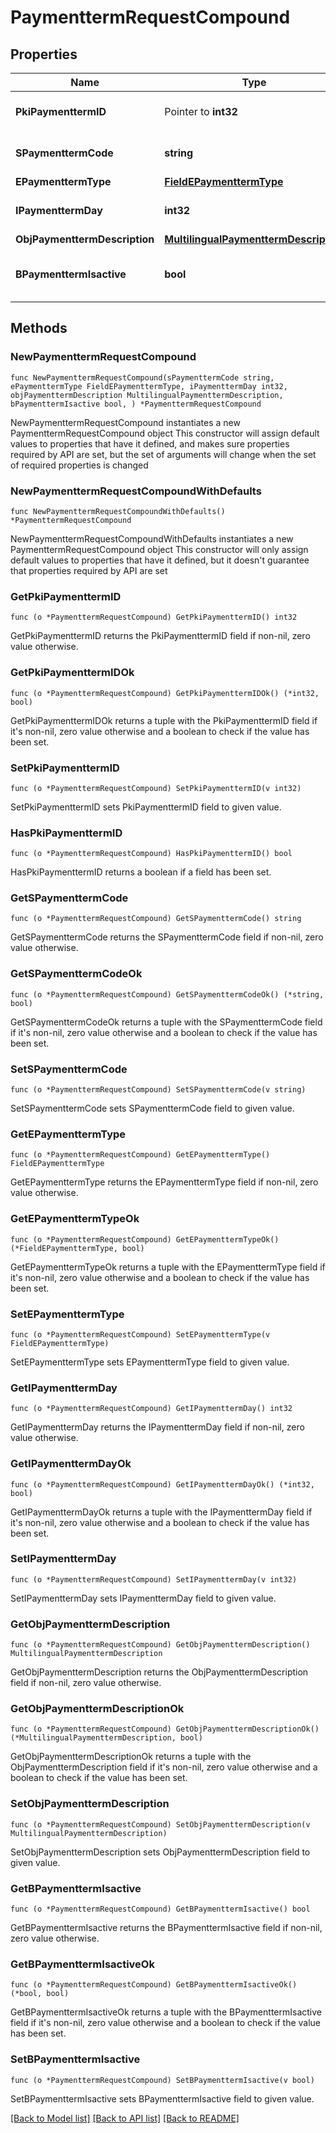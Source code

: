 # PaymenttermRequestCompound

## Properties

Name | Type | Description | Notes
------------ | ------------- | ------------- | -------------
**PkiPaymenttermID** | Pointer to **int32** | The unique ID of the Paymentterm | [optional] 
**SPaymenttermCode** | **string** | The code of the Paymentterm | 
**EPaymenttermType** | [**FieldEPaymenttermType**](FieldEPaymenttermType.md) |  | 
**IPaymenttermDay** | **int32** | The day of the Paymentterm | 
**ObjPaymenttermDescription** | [**MultilingualPaymenttermDescription**](MultilingualPaymenttermDescription.md) |  | 
**BPaymenttermIsactive** | **bool** | Whether the Paymentterm is active or not | 

## Methods

### NewPaymenttermRequestCompound

`func NewPaymenttermRequestCompound(sPaymenttermCode string, ePaymenttermType FieldEPaymenttermType, iPaymenttermDay int32, objPaymenttermDescription MultilingualPaymenttermDescription, bPaymenttermIsactive bool, ) *PaymenttermRequestCompound`

NewPaymenttermRequestCompound instantiates a new PaymenttermRequestCompound object
This constructor will assign default values to properties that have it defined,
and makes sure properties required by API are set, but the set of arguments
will change when the set of required properties is changed

### NewPaymenttermRequestCompoundWithDefaults

`func NewPaymenttermRequestCompoundWithDefaults() *PaymenttermRequestCompound`

NewPaymenttermRequestCompoundWithDefaults instantiates a new PaymenttermRequestCompound object
This constructor will only assign default values to properties that have it defined,
but it doesn't guarantee that properties required by API are set

### GetPkiPaymenttermID

`func (o *PaymenttermRequestCompound) GetPkiPaymenttermID() int32`

GetPkiPaymenttermID returns the PkiPaymenttermID field if non-nil, zero value otherwise.

### GetPkiPaymenttermIDOk

`func (o *PaymenttermRequestCompound) GetPkiPaymenttermIDOk() (*int32, bool)`

GetPkiPaymenttermIDOk returns a tuple with the PkiPaymenttermID field if it's non-nil, zero value otherwise
and a boolean to check if the value has been set.

### SetPkiPaymenttermID

`func (o *PaymenttermRequestCompound) SetPkiPaymenttermID(v int32)`

SetPkiPaymenttermID sets PkiPaymenttermID field to given value.

### HasPkiPaymenttermID

`func (o *PaymenttermRequestCompound) HasPkiPaymenttermID() bool`

HasPkiPaymenttermID returns a boolean if a field has been set.

### GetSPaymenttermCode

`func (o *PaymenttermRequestCompound) GetSPaymenttermCode() string`

GetSPaymenttermCode returns the SPaymenttermCode field if non-nil, zero value otherwise.

### GetSPaymenttermCodeOk

`func (o *PaymenttermRequestCompound) GetSPaymenttermCodeOk() (*string, bool)`

GetSPaymenttermCodeOk returns a tuple with the SPaymenttermCode field if it's non-nil, zero value otherwise
and a boolean to check if the value has been set.

### SetSPaymenttermCode

`func (o *PaymenttermRequestCompound) SetSPaymenttermCode(v string)`

SetSPaymenttermCode sets SPaymenttermCode field to given value.


### GetEPaymenttermType

`func (o *PaymenttermRequestCompound) GetEPaymenttermType() FieldEPaymenttermType`

GetEPaymenttermType returns the EPaymenttermType field if non-nil, zero value otherwise.

### GetEPaymenttermTypeOk

`func (o *PaymenttermRequestCompound) GetEPaymenttermTypeOk() (*FieldEPaymenttermType, bool)`

GetEPaymenttermTypeOk returns a tuple with the EPaymenttermType field if it's non-nil, zero value otherwise
and a boolean to check if the value has been set.

### SetEPaymenttermType

`func (o *PaymenttermRequestCompound) SetEPaymenttermType(v FieldEPaymenttermType)`

SetEPaymenttermType sets EPaymenttermType field to given value.


### GetIPaymenttermDay

`func (o *PaymenttermRequestCompound) GetIPaymenttermDay() int32`

GetIPaymenttermDay returns the IPaymenttermDay field if non-nil, zero value otherwise.

### GetIPaymenttermDayOk

`func (o *PaymenttermRequestCompound) GetIPaymenttermDayOk() (*int32, bool)`

GetIPaymenttermDayOk returns a tuple with the IPaymenttermDay field if it's non-nil, zero value otherwise
and a boolean to check if the value has been set.

### SetIPaymenttermDay

`func (o *PaymenttermRequestCompound) SetIPaymenttermDay(v int32)`

SetIPaymenttermDay sets IPaymenttermDay field to given value.


### GetObjPaymenttermDescription

`func (o *PaymenttermRequestCompound) GetObjPaymenttermDescription() MultilingualPaymenttermDescription`

GetObjPaymenttermDescription returns the ObjPaymenttermDescription field if non-nil, zero value otherwise.

### GetObjPaymenttermDescriptionOk

`func (o *PaymenttermRequestCompound) GetObjPaymenttermDescriptionOk() (*MultilingualPaymenttermDescription, bool)`

GetObjPaymenttermDescriptionOk returns a tuple with the ObjPaymenttermDescription field if it's non-nil, zero value otherwise
and a boolean to check if the value has been set.

### SetObjPaymenttermDescription

`func (o *PaymenttermRequestCompound) SetObjPaymenttermDescription(v MultilingualPaymenttermDescription)`

SetObjPaymenttermDescription sets ObjPaymenttermDescription field to given value.


### GetBPaymenttermIsactive

`func (o *PaymenttermRequestCompound) GetBPaymenttermIsactive() bool`

GetBPaymenttermIsactive returns the BPaymenttermIsactive field if non-nil, zero value otherwise.

### GetBPaymenttermIsactiveOk

`func (o *PaymenttermRequestCompound) GetBPaymenttermIsactiveOk() (*bool, bool)`

GetBPaymenttermIsactiveOk returns a tuple with the BPaymenttermIsactive field if it's non-nil, zero value otherwise
and a boolean to check if the value has been set.

### SetBPaymenttermIsactive

`func (o *PaymenttermRequestCompound) SetBPaymenttermIsactive(v bool)`

SetBPaymenttermIsactive sets BPaymenttermIsactive field to given value.



[[Back to Model list]](../README.md#documentation-for-models) [[Back to API list]](../README.md#documentation-for-api-endpoints) [[Back to README]](../README.md)


